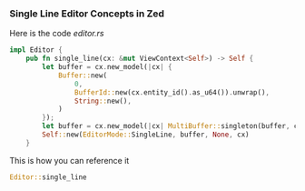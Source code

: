
### Single Line Editor Concepts in Zed

Here is the code *editor.rs*

```rust
impl Editor {
    pub fn single_line(cx: &mut ViewContext<Self>) -> Self {
        let buffer = cx.new_model(|cx| {
            Buffer::new(
                0,
                BufferId::new(cx.entity_id().as_u64()).unwrap(),
                String::new(),
            )
        });
        let buffer = cx.new_model(|cx| MultiBuffer::singleton(buffer, cx));
        Self::new(EditorMode::SingleLine, buffer, None, cx)
    }
```

This is how you can reference it

```rust
Editor::single_line
```
